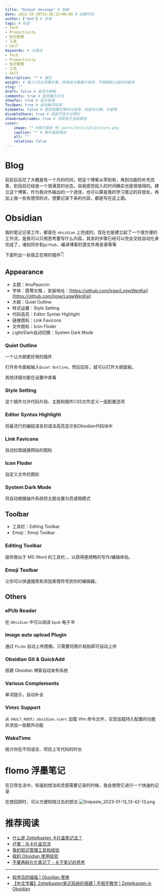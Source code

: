 ```yaml
---
title: "Output message" # 标题
date: 2022-10-30T15:28:22+08:00 # 创建时间
author: ["Xan"] # 作者
tags: # 标签
- Tech
- Productivity
- 知识管理
- 工具
- Self
keywords: # 关键词
- Tech
- Productivity
- 知识管理
- 工具
- Self
description: "" # 描述
weight: # 输入1可以顶置文章，用来给文章展示排序，不填就默认按时间排序
slug: ""
draft: false # 是否为草稿
comments: true # 是否展示评论
showToc: true # 显示目录
TocOpen: true # 自动展开目录
hidemeta: false # 是否隐藏文章的元信息，如发布日期、作者等
disableShare: true # 底部不显示分享栏
showbreadcrumbs: true # 顶部显示当前路径
cover:
    image: "" #图片路径 例：posts/tech/123/picture.png
    caption: "" # 图片底部描述
    alt: ""
    relative: false
---
```



# Blog
前前后后花了大概是有一个月的时间，把这个博客从零到有，再到功能的补充完善，到目前已经是一个很满意的状态，自我感觉投入的时间确实也是很值得的。建立这个博客，作为我对外输出的一个途径，也可以算是我的学习笔记的存放处，再加上我一些有感悟的点，想要记录下来的内容，都是写在这上面。
# Obsidian
我的笔记记录工作，都是在 `obsidian` 上完成的，现在也是建立起了一个很方便的工作流，是我可以只用思考要写什么内容，其余的步骤已经可以完全交给自动化来完成了，诸如同步到`github`、编译博客的源文件再发表等等

下面列出一些我正在用的插件👇
## Appearance
- 主题：AnuPpuccin
- 字体：霞鹜文楷 ，安装地址：[https://github.com/lxgw/LxgwWenKai](https://github.com/lxgw/LxgwWenKai)
- 大纲：Quiet Outline
- 样式设置：Style Setting
- 代码高亮：Editor Syntax Highlight
- 链接图标：Link Favicons
- 文件图标：Icon Floder
- Light/Dark自动切换：System Dark Mode

### Quiet Outline
一个让大纲更好用的插件

打开命令面板输入`Quiet Outline`，然后回车，就可以打开大纲面板。

其他详细功能在设置中查看

### Style Setting
这个插件允许代码片段、主题和插件CSS文件定义一组配置选项

### Editor Syntax Highlight
将最流行的编程语言的语法高亮显示到Obsidian代码块中

### Link Favicons
自动拉取链接网站的图标

### Icon Floder 
自定义文件的图标

### System Dark Mode
将自动根据操作系统将主题设置为亮或暗模式

## Toolbar 
- 工具栏：Editing Toolbar
- Emoji：Emoji Toolbar 

### Editing Toolbar
提供类似于 MS-Word 的工具栏，，以获得更顺畅的写作/编辑体验。

### Emoji Toolbar 
让你可以快速搜索和添加表情符号到你的编辑器。


## Others

### **ePUb Reader**
在 `Obsidian` 中可以阅读 `Epub` 电子书

### Image auto upload Plugin
通过 `PicGo` 自动上传图像，只需要将图片粘贴即可自动上传

### Obsidian Git & QuickAdd
搭建 Obsidian 博客自动发布系统

### Various Complements
单词提示，自动补全

### **Vimrc Support**
从 `VAULT_ROOT/.obsidian.vimrc` 加载 Vim 命令文件，实现加载持久配置的功能并添加一些额外功能

### WakaTime
统计你在不同语言、项目上写代码的时长



# flomo 浮墨笔记
在日常生活中，有碰到想法和灵感需要记录的时候，我会使用它进行一个快速的记录

在想回顾时，可以方便知晓过去的想法
![Snipaste_2023-01-13_13-42-13.png](https://bu.dusays.com/2023/01/13/63c0ef3e0c721.png)

# 推荐阅读
- [什么是 Zettelkasten 卡片盒笔记法？](https://www.zhihu.com/question/384309878/answer/2713962647)
- [卢曼：与卡片盒交流](https://mp.weixin.qq.com/s?__biz=MzA5MzUzODA1OA==&mid=2247483947&idx=1&sn=2cccb76ee58ddd11541d91c4b283b594&chksm=905d104ea72a9958d71c70313d5a4799641aa903e62f32ac1038ec5fb8c903fc7db36c261d26&scene=178&cur_album_id=1477367917246726144#rd)
- [我的知识管理工具和经验](https://catcoding.me/p/my-notes-taking-tools-and-experience/)
- [我的 Obsidian 使用经验](https://catcoding.me/p/obsidian-for-programmer/)
- [不要再碎片化笔记了 - 关于笔记的思考](https://www.owenyoung.com/blog/about-notes/)
***
- [程序员的喵喵 | Obsidian 使用](https://space.bilibili.com/477825203/channel/collectiondetail?sid=365656)
- [【中文字幕】Zettelkasten笔记系统的搭建 | 手把手教学 | Zettelkasten in Obsidian](https://www.bilibili.com/video/BV1Di4y1y7df/?spm_id_from=333.337.search-card.all.click&vd_source=03fea8b80d1864616f56adac92aa2617)
